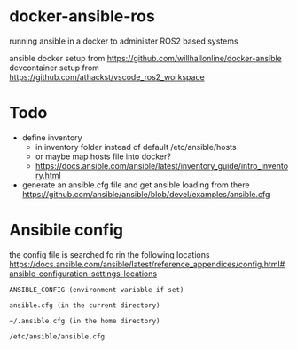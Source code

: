 # docker-ansible-ros
running ansible in a docker to administer ROS2 based systems

ansible docker setup from https://github.com/willhallonline/docker-ansible
devcontainer setup from https://github.com/athackst/vscode_ros2_workspace

# Todo

* define inventory 
  * in inventory folder instead of default /etc/ansible/hosts 
  * or maybe map hosts file into docker? 
  * https://docs.ansible.com/ansible/latest/inventory_guide/intro_inventory.html
* generate an ansible.cfg file and get ansible loading from there  https://github.com/ansible/ansible/blob/devel/examples/ansible.cfg




# Ansibile config

the config file is searched fo rin the following locations
https://docs.ansible.com/ansible/latest/reference_appendices/config.html#ansible-configuration-settings-locations

    ANSIBLE_CONFIG (environment variable if set)

    ansible.cfg (in the current directory)

    ~/.ansible.cfg (in the home directory)

    /etc/ansible/ansible.cfg

